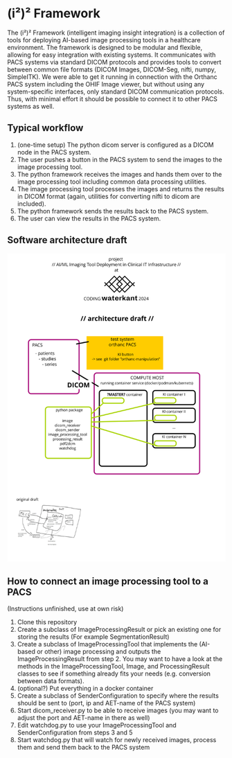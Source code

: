 # (i²)² Framework

The (i²)² Framework (intelligent imaging insight integration) is a collection of tools for deploying AI-based image processing tools in a healthcare environment.
The framework is designed to be modular and flexible, allowing for easy integration with existing systems.
It communicates with PACS systems via standard DICOM protocols and provides tools to convert between common file
formats (DICOM Images, DICOM-Seg, nifti, numpy, SimpleITK).
We were able to get it running in connection with the Orthanc PACS system including the OHIF Image viewer, but without
using any system-specific interfaces, only standard DICOM communication protocols.
Thus, with minimal effort it should be possible to connect it to other PACS systems as well.

## Typical workflow

1. (one-time setup) The python dicom server is configured as a DICOM node in the PACS system.
2. The user pushes a button in the PACS system to send the images to the image processing tool.
3. The python framework receives the images and hands them over to the image processing tool including common data
   processing utilities.
4. The image processing tool processes the images and returns the results in DICOM format (again, utilities for
   converting nifti to dicom are included).
5. The python framework sends the results back to the PACS system.
6. The user can view the results in the PACS system.

## Software architecture draft

![architecture_draft.svg](notes/architecture_draft.svg)

## How to connect an image processing tool to a PACS

(Instructions unfinished, use at own risk)

1. Clone this repository
2. Create a subclass of ImageProcessingResult or pick an existing one for storing the results (For example
   SegmentationResult)
3. Create a subclass of ImageProcessingTool that implements the (AI-based or other) image processing and outputs the
   ImageProcessingResult from step 2. You may want to have a look at the methods in the ImageProcessingTool, Image, and
   ProcessingResult classes to see if something already fits your needs (e.g. conversion between data formats).
4. (optional?) Put everything in a docker container
5. Create a subclass of SenderConfiguration to specify where the results should be sent to (port, ip and AET-name of the
   PACS system)
6. Start dicom_receiver.py to be able to receive images (you may want to adjust the port and AET-name in there as well)
7. Edit watchdog.py to use your ImageProcessingTool and SenderConfiguration from steps 3 and 5
8. Start watchdog.py that will watch for newly received images, process them and send them back to the PACS system